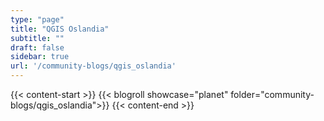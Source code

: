 ```yaml
---
type: "page"
title: "QGIS Oslandia"
subtitle: ""
draft: false
sidebar: true
url: '/community-blogs/qgis_oslandia'
---
```


{{< content-start  >}}
{{< blogroll showcase="planet" folder="community-blogs/qgis_oslandia">}}
{{< content-end  >}}

